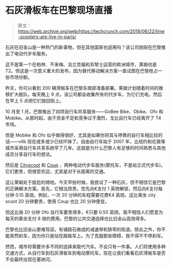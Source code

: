 # 石灰滑板车在巴黎现场直播

> 原文：<https://web.archive.org/web/https://techcrunch.com/2018/06/22/lime-scooters-are-live-in-paris/>

石灰在旧金山是一种热门的新事物，但在其他国家也适用吗？该公司刚刚在巴黎推出了电动代步车服务。

这不是第一个在柏林、不来梅、法兰克福和苏黎士运营的欧洲城市，莱姆也是 T2。但这是一次意义重大的发布，因为替代移动解决方案一直试图在巴黎抢占一些市场份额。

昨天，你可以看到 200 辆滑板车在巴黎东南部准备部署。莱姆计划随着时间的推移扩大舰队。每天晚上 9 点，该公司都会收集所有的代步车，为它们充电，然后在早上 5 点把它们放回街上。

10 月至 1 月，巴黎推出了四项自行车共享服务——GoBee Bike、Obike、Ofo 和 Mobike。从那时起，由于资金不足和竞争过于激烈，戈比自行车已经离开了 T4 市场。

但是 Mobike 和 Ofo 似乎做得很好，尤其是如果你将其与停靠的自行车相比较的话——vlib 现在或多或少已经坏掉了。自由自行车始于 2007 年，比纽约和伦敦等城市采用自行车共享系统早了几年。这就是为什么巴黎人有足够的时间熟悉与其他成员分享自行车的想法。

然后是 [Cityscoot](https://web.archive.org/web/20230403110032/https://techcrunch.com/2018/02/07/cityscoot-raises-50-million-for-its-european-electric-scooter-service/) 和 [Coup](https://web.archive.org/web/20230403110032/https://techcrunch.com/2017/08/17/coup-launches-new-electric-scooter-service-in-paris-and-faces-off-with-cityscoot/?_ga=2.22349565.774998621.1529312729-945099974.1527691999) ，两种电动代步车服务(摩托车，不是站立式代步车)。它们更贵，但很受欢迎，尤其是对于长距离的交通。

这让莱姆处于尴尬的境地。今天早些时候，我尝试了一种石灰，但不相信它是巴黎的正确解决方案。首先，它相当昂贵。您先向€支付 1 英镑解锁，然后向€支付每分钟 0.15 英镑。例如，一次 20 分钟的车程需要花费€4 英镑。这比乘坐 city scoot 20 分钟要贵，使用 Coup 也比 20 分钟便宜。

但这比骑 20 分钟 Ofo 自行车要贵得多，€只要 0.50 英镑。我不相信人们愿意为每天的乘坐支付 8 倍的费用。巴黎的公共交通选择也比旧金山高效得多。

巴黎也比旧金山更难驾驭。有铺路石做成的减速带和狭窄的街道。除此之外，你不能突然刹车，因为你只是站在踏板车上。为了克服那些障碍，我不得不不停刹车。

然而，城市将需要许多不同的选择来取代汽车。不会只有一件事。人们将使用多种交通方式，从自行车到石灰滑板车到电动摩托车。现在让我们看看石灰滑板车是否不会最终出现在塞纳河。